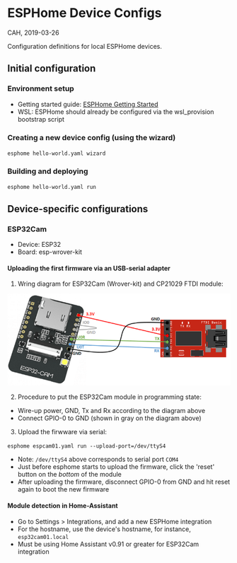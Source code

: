 # ESPHome Device Configs

CAH, 2019-03-26

Configuration definitions for local ESPHome devices.

## Initial configuration

### Environment setup

- Getting started guide: [ESPHome Getting Started](https://esphome.io/guides/getting_started_command_line.html)
- WSL: ESPHome should already be configured via the wsl_provision bootstrap script

### Creating a new device config (using the wizard)

`esphome hello-world.yaml wizard`

### Building and deploying

`esphome hello-world.yaml run`

## Device-specific configurations

### ESP32Cam

- Device: ESP32
- Board: esp-wrover-kit

#### Uploading the first firmware via an USB-serial adapter

1. Wring diagram for ESP32Cam (Wrover-kit) and CP21029 FTDI module:

![ESP32Cam programming: wiring diagram](images/ESP32-CAM-wiring-FTDI1.png)

2. Procedure to put the ESP32Cam module in programming state:

- Wire-up power, GND, Tx and Rx according to the diagram above
- Connect GPIO-0 to GND (shown in gray on the diagram above)

3. Upload the firwware via serial:

`esphome espcam01.yaml run --upload-port=/dev/ttyS4`

- Note: `/dev/ttyS4` above corresponds to serial port `COM4`
- Just before esphome starts to upload the firmware,  click the 'reset' button on the *bottom* of the module
- After uploading the firmware, disconnect GPIO-0 from GND and hit reset again to boot the new firmware

#### Module detection in Home-Assistant

- Go to Settings > Integrations, and add a new ESPHome integration
- For the hostname, use the device's hostname, for instance, `esp32cam01.local`
- Must be using Home Assistant v0.91 or greater for ESP32Cam integration
